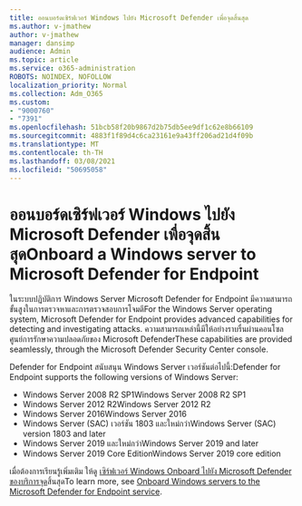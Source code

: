 ```yaml
---
title: ออนบอร์ดเซิร์ฟเวอร์ Windows ไปยัง Microsoft Defender เพื่อจุดสิ้นสุด
ms.author: v-jmathew
author: v-jmathew
manager: dansimp
audience: Admin
ms.topic: article
ms.service: o365-administration
ROBOTS: NOINDEX, NOFOLLOW
localization_priority: Normal
ms.collection: Adm_O365
ms.custom:
- "9000760"
- "7391"
ms.openlocfilehash: 51bcb58f20b9867d2b75db5ee9df1c62e8b66109
ms.sourcegitcommit: 4883f1f89d4c6ca23161e9a43ff206ad21d4f09b
ms.translationtype: MT
ms.contentlocale: th-TH
ms.lasthandoff: 03/08/2021
ms.locfileid: "50695058"
---
```

# <a name="onboard-a-windows-server-to-microsoft-defender-for-endpoint"></a><span data-ttu-id="ed886-102">ออนบอร์ดเซิร์ฟเวอร์ Windows ไปยัง Microsoft Defender เพื่อจุดสิ้นสุด</span><span class="sxs-lookup"><span data-stu-id="ed886-102">Onboard a Windows server to Microsoft Defender for Endpoint</span></span>

<span data-ttu-id="ed886-103">ในระบบปฏิบัติการ Windows Server Microsoft Defender for Endpoint มีความสามารถขั้นสูงในการตรวจหาและการตรวจสอบการโจมตี</span><span class="sxs-lookup"><span data-stu-id="ed886-103">For the Windows Server operating system, Microsoft Defender for Endpoint provides advanced capabilities for detecting and investigating attacks.</span></span> <span data-ttu-id="ed886-104">ความสามารถเหล่านี้มีให้อย่างราบรื่นผ่านคอนโซลศูนย์การรักษาความปลอดภัยของ Microsoft Defender</span><span class="sxs-lookup"><span data-stu-id="ed886-104">These capabilities are provided seamlessly, through the Microsoft Defender Security Center console.</span></span>

<span data-ttu-id="ed886-105">Defender for Endpoint สนับสนุน Windows Server เวอร์ชันต่อไปนี้:</span><span class="sxs-lookup"><span data-stu-id="ed886-105">Defender for Endpoint supports the following versions of Windows Server:</span></span>

- <span data-ttu-id="ed886-106">Windows Server 2008 R2 SP1</span><span class="sxs-lookup"><span data-stu-id="ed886-106">Windows Server 2008 R2 SP1</span></span>
- <span data-ttu-id="ed886-107">Windows Server 2012 R2</span><span class="sxs-lookup"><span data-stu-id="ed886-107">Windows Server 2012 R2</span></span>
- <span data-ttu-id="ed886-108">Windows Server 2016</span><span class="sxs-lookup"><span data-stu-id="ed886-108">Windows Server 2016</span></span>
- <span data-ttu-id="ed886-109">Windows Server (SAC) เวอร์ชัน 1803 และใหม่กว่า</span><span class="sxs-lookup"><span data-stu-id="ed886-109">Windows Server (SAC) version 1803 and later</span></span>
- <span data-ttu-id="ed886-110">Windows Server 2019 และใหม่กว่า</span><span class="sxs-lookup"><span data-stu-id="ed886-110">Windows Server 2019 and later</span></span>
- <span data-ttu-id="ed886-111">Windows Server 2019 Core Edition</span><span class="sxs-lookup"><span data-stu-id="ed886-111">Windows Server 2019 core edition</span></span>

<span data-ttu-id="ed886-112">เมื่อต้องการเรียนรู้เพิ่มเติม ให้ดู [เซิร์ฟเวอร์ Windows Onboard ไปยัง Microsoft Defender ของบริการจุด](https://go.microsoft.com/fwlink/?linkid=2143627)สิ้นสุด</span><span class="sxs-lookup"><span data-stu-id="ed886-112">To learn more, see [Onboard Windows servers to the Microsoft Defender for Endpoint service](https://go.microsoft.com/fwlink/?linkid=2143627).</span></span>
